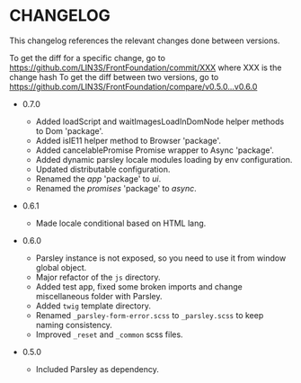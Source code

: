 # CHANGELOG

This changelog references the relevant changes done between versions.

To get the diff for a specific change, go to https://github.com/LIN3S/FrontFoundation/commit/XXX where XXX is the change hash 
To get the diff between two versions, go to https://github.com/LIN3S/FrontFoundation/compare/v0.5.0...v0.6.0

* 0.7.0
    * Added loadScript and waitImagesLoadInDomNode helper methods to Dom 'package'.
    * Added isIE11 helper method to Browser 'package'.
    * Added cancelablePromise Promise wrapper to Async 'package'.
    * Added dynamic parsley locale modules loading by env configuration.
    * Updated distributable configuration.
    * Renamed the *app* 'package' to *ui*.
    * Renamed the *promises* 'package' to *async*.
* 0.6.1
    * Made locale conditional based on HTML lang.
* 0.6.0
    * Parsley instance is not exposed, so you need to use it from window global object.
    * Major refactor of the `js` directory.
    * Added test app, fixed some broken imports and change miscellaneous folder with Parsley.
    * Added `twig` template directory.
    * Renamed `_parsley-form-error.scss` to `_parsley.scss` to keep naming consistency.
    * Improved `_reset` and `_common` scss files.

* 0.5.0
    * Included Parsley as dependency.
